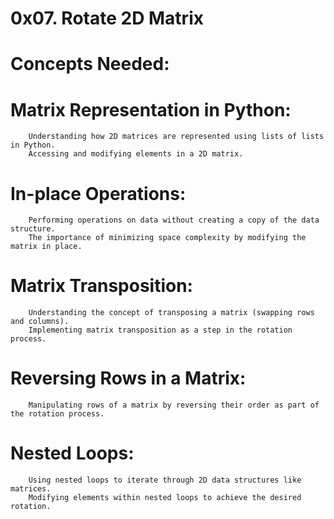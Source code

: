 #                             0x07. Rotate 2D Matrix

#                             Concepts Needed:

#    Matrix Representation in Python:
        Understanding how 2D matrices are represented using lists of lists in Python.
        Accessing and modifying elements in a 2D matrix.

#    In-place Operations:
        Performing operations on data without creating a copy of the data structure.
        The importance of minimizing space complexity by modifying the matrix in place.

#    Matrix Transposition:
        Understanding the concept of transposing a matrix (swapping rows and columns).
        Implementing matrix transposition as a step in the rotation process.

#    Reversing Rows in a Matrix:
        Manipulating rows of a matrix by reversing their order as part of the rotation process.

#    Nested Loops:
        Using nested loops to iterate through 2D data structures like matrices.
        Modifying elements within nested loops to achieve the desired rotation.

